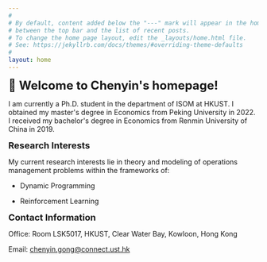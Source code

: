 ```yaml
---
#
# By default, content added below the "---" mark will appear in the home page
# between the top bar and the list of recent posts.
# To change the home page layout, edit the _layouts/home.html file.
# See: https://jekyllrb.com/docs/themes/#overriding-theme-defaults
#
layout: home
---
```

**<font size=5>:wave: Welcome to Chenyin's homepage!</font>**

I am currently a Ph.D. student in the department of ISOM at HKUST. I obtained my master's degree in Economics from Peking University in 2022. I received my bachelor's degree in Economics from Renmin University of China in 2019.

**<font size=4>Research Interests</font>**

My current research interests lie in theory and modeling of operations management problems within the frameworks of:

  * Dynamic Programming

  * Reinforcement Learning

**<font size=4>Contact Information</font>**

Office:
    Room LSK5017, HKUST, Clear Water Bay, Kowloon, Hong Kong

Email: 
    [chenyin.gong@connect.ust.hk](mailto:chenyin.gong@connect.ust.hk)